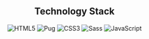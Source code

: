 <div align='center'>
  
  ## Technology Stack
  ![HTML5](https://img.shields.io/badge/HTML5-E34F26?style=flat-square&logo=HTML5&logoColor=white)
  ![Pug](https://img.shields.io/badge/Pug-A86454?style=flat-square&logo=Pug&logoColor=white)
  ![CSS3](https://img.shields.io/badge/CSS3-1572B6?style=flat-square&logo=CSS3&logoColor=white)
  ![Sass](https://img.shields.io/badge/Sass-CC6699?style=flat-square&logo=Sass&logoColor=white)
  ![JavaScript](https://img.shields.io/badge/JavaScript-F7DF1E?style=flat-square&logo=JavaScript&logoColor=white)
  
 
</div>

